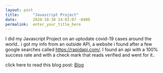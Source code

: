 ```yaml
---
layout: post
title:      "Javascript Project"
date:       2020-10-30 14:03:07 -0400
permalink:  enter_your_title_here
---
```


I did my Javascript Project on an uptodate covid-19 cases around the world..
i got my info from an outside API, a website i found after a few google searches called https://rapidapi.com/.
I found an api with a 100% success rate and with a check mark that reads verified and went for it..

click here to read this blog post: 
[Blog](http://https://medium.com/@3yerus/javascript-project-2a429332e1ef)
